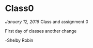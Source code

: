 # Class0
*January 12, 2016*
Class and assignment 0

First day of classes another change

-Shelby Robin